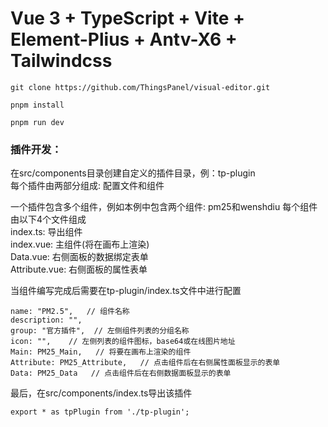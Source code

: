 # Vue 3 + TypeScript + Vite + Element-Plius + Antv-X6 + Tailwindcss


`git clone https://github.com/ThingsPanel/visual-editor.git`

`pnpm install`

`pnpm run dev`

### 插件开发：
在src/components目录创建自定义的插件目录，例：tp-plugin  
每个插件由两部分组成:  配置文件和组件  

一个插件包含多个组件，例如本例中包含两个组件: pm25和wenshdiu
每个组件由以下4个文件组成  
index.ts: 导出组件  
index.vue: 主组件(将在画布上渲染)  
Data.vue:  右侧面板的数据绑定表单  
Attribute.vue: 右侧面板的属性表单  

当组件编写完成后需要在tp-plugin/index.ts文件中进行配置
```
name: "PM2.5",   // 组件名称
description: "",
group: "官方插件",  // 左侧组件列表的分组名称
icon: "",    // 左侧列表的组件图标，base64或在线图片地址
Main: PM25_Main,   // 将要在画布上渲染的组件
Attribute: PM25_Attribute,   // 点击组件后在右侧属性面板显示的表单
Data: PM25_Data   // 点击组件后在右侧数据面板显示的表单
```

最后，在src/components/index.ts导出该插件
```
export * as tpPlugin from './tp-plugin';
```


